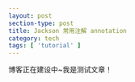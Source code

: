 ```yaml
---
layout: post
section-type: post
title: Jackson 常用注解 annotation
category: tech
tags: [ 'tutorial' ]
---
```


博客正在建设中~我是测试文章！